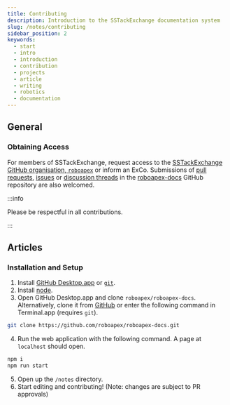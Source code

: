 ```yaml
---
title: Contributing
description: Introduction to the SSTackExchange documentation system
slug: /notes/contributing
sidebar_position: 2
keywords:
  - start
  - intro
  - introduction
  - contribution
  - projects
  - article
  - writing
  - robotics
  - documentation
---
```


## General

### Obtaining Access

For members of SSTackExchange, request access to the [SSTackExchange GitHub organisation, `roboapex`](https://github.com/roboapex) or inform an ExCo. Submissions of [pull requests](https://github.com/roboapex/roboapex-docs/pulls), [issues](https://github.com/roboapex/roboapex-docs/issues) or [discussion threads](https://github.com/roboapex/roboapex-docs/discussions) in the [roboapex-docs](https://github.com/roboapex/roboapex-docs/) GitHub repository are also welcomed.

:::info

Please be respectful in all contributions.

:::

## Articles

### Installation and Setup

1. Install [GitHub Desktop.app](https://desktop.github.com/) or [`git`](https://git-scm.com/downloads).
2. Install [node](https://nodejs.org/en/download/).
3. Open GitHub Desktop.app and clone `roboapex/roboapex-docs`. Alternatively, clone it from [GitHub](https://github.com/roboapex/roboapex-docs/) or enter the following command in Terminal.app (requires `git`).
  ```sh
  git clone https://github.com/roboapex/roboapex-docs.git
  ```
4. Run the web application with the following command. A page at `localhost` should open.
  ```sh
  npm i
  npm run start
  ```
5. Open up the `/notes` directory.
6. Start editing and contributing! (Note: changes are subject to PR approvals)
